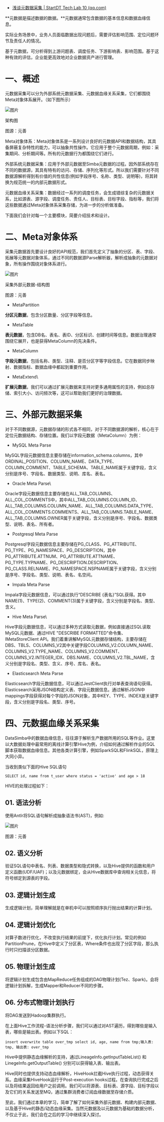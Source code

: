 - [浅谈元数据采集 | StartDT Tech Lab 10 (qq.com)](https://mp.weixin.qq.com/s/7jW3wiwJIFLCBQQzr8nclA)

**元数据是描述数据的数据。**元数据通常包含数据的基本信息和数据血缘信息。

实际业务场景中，业务人员面临数据出现问题后，需要评估影响范围、定位问题环节及责任人的情况。

基于元数据，可分析得到上游问题表、调度任务、下游影响表、影响范围。基于这种有效的评估，企业能更高效地对企业数据资产进行管理。

# **一、概述**

元数据采集可以分为外部系统元数据采集、元数据血缘关系采集，它们都围绕Meta对象体系展开。（如下图所示）

![图片](https://mmbiz.qpic.cn/mmbiz_png/qGYk2KicXmWsEjLcMTcObn6Fs6FZeKUApxs6l16wE3aukf1WsXtrSPTdzw4EFqyp4kVH8bp4RBwuZmB5eEicdtsQ/640?wx_fmt=png&wxfrom=5&wx_lazy=1&wx_co=1)

架构图

图源：元善

Meta对象体系：Meta对象体系是一系列设计良好的元数据API和数据结构，其具备屏蔽复杂特性的能力，可以抽象共性操作。它应用于整个元数据周期，例如：采集期间、分析期间等。所有的元数据行为都围绕它们进行。

外部系统元数据采集：应用于外部元数据至Simba元数据的过程。因外部系统存在不同的数据源，其具有特有的访问、存储、序列化等形式。所以我们需要针对不同数据源解析得到有价值的共性信息(例如字段序号、名称、类型、说明等)，将其转换为规范统一的内部元数据形式。

元数据血缘关系采集：数据经过一系列的调度任务，会生成错综复杂的元数据关系，比如源表、源字段、调度任务、责任人、目标表、目标字段、指标等，我们将这些数据通过Meta对象体系采集存储，为进一步的分析做准备。

下面我们会针对每一个主要模块，简要介绍技术和设计。

# **二、Meta对象体系**

采集元数据首先要设计良好的API规范，我们首先定义了抽象的分区、表、字段、拓展等元数据对象体系，通过不同的数据源Parse解析器，解析成抽象的元数据对象，所有操作围绕对象体系进行。

![图片](https://mmbiz.qpic.cn/mmbiz_png/qGYk2KicXmWsEjLcMTcObn6Fs6FZeKUApianfgmq1eFRw0JdjFeZ1fwxEVicia1CSf3zKXIjicWSUCJrpXpbyC9JCYg/640?wx_fmt=png&wxfrom=5&wx_lazy=1&wx_co=1)

采集外部元数据-结构图

图源：元善

- MetaPartition

**分区元数据**，包含分区数量、分区字段等信息。

- MetaTable

**表元数据**，包含DB名、表名、表ID、分区标识、创建时间等信息。数据治理通常围绕它展开，也是获得MetaColumn的先决条件。

- MetaColumn

**字段元数据**，包括名称、类型、注释、是否分区字等字段信息。它在数据同步映射、数据指标、数据血缘中都起到重要作用。

- MetaExtend\

**扩展元数据**，我们可以通过扩展元数据来支持对更多通用属性的支持，例如总存储、索引大小、访问频次等，这可以帮助我们更好的治理数据。

# **三、外部元数据采集**

对于不同数据源，元数据存储的形式各不相同，对于不同数据源的解析，核心在于定位元数据结构、存储位置。我们以字段元数据（MetaColumn）为例：

- MySQL Meta Parse

MySQL字段元数据信息主要存储在information_schema.columns，其中ORDINAL_POSITION、COLUMN_NAME、DATA_TYPE、COLUMN_COMMENT、TABLE_SCHEMA、TABLE_NAME属于关键字段，含义分别是序号、字段名、数据类型、说明、库名、表名。

- Oracle Meta Parse\

Oracle字段元数据信息主要存储在ALL_TAB_COLUMNS、ALL_COL_COMMENTS中，其中ALL_TAB_COLUMNS.COLUMN_ID、ALL_TAB_COLUMNS.COLUMN_NAME、ALL_TAB_COLUMNS.DATA_TYPE、ALL_COL_COMMENTS.COMMENTS、ALL_TAB_COLUMNS.TABLE_NAME、ALL_TAB_COLUMNS.OWNER属于关键字段，含义分别是序号、字段名、数据类型、说明、表名、所有者。

- Postgresql Meta Parse

Postgresql字段元数据信息主要存储在PG_CLASS、PG_ATTRIBUTE、PG_TYPE、PG_NAMESPACE、PG_DESCRIPTION，其中PG_ATTRIBUTE.ATTNUM、PG_ATTRIBUTE.ATTNAME、PG_TYPE.TYPNAME、PG_DESCRIPTION.DESCRIPTION、PG_CLASS.RELNAME、PG_NAMESPACE.NSPNAME属于关键字段，含义分别是序号、字段名、类型、说明、表名、名空间。

- Impala Meta Parse

Impala字段元数据信息，可以通过执行“DESCRIBE {表名}”SQL获得。其中NAME(1)、TYPE(2)、COMMENT(3)属于关键字段，含义分别是字段名、类型、含义。

- Hive Meta Parse\

Hive字段元数据信息，可以通过多种方式读取元数据，例如直接通过SQL读取MySQL元数据、通过HIVE "DESCRIBE FORMATTED"命令集、IMetaStoreClient API。我们着重讲解MySQL元数据存储结构，主要存储在DBS、TBLS、COLUMNS_V2其中关键字段COLUMNS_V2.COLUMN_NAME、COLUMNS_V2.TYPE_NAME、COLUMNS_V2.COMMENT、COLUMNS_V2.INTEGER_IDX、DBS.NAME、COLUMNS_V2.TBL_NAME，含义分别是字段名、类型、含义、序号、库名、表名。

- Elasticsearch Meta Parse

Elasticsearch字段元数据信息，可以通过JestClient执行对单表查询语句获得。Elasticsearch采用JSON结构定义表、字段元数据信息。通过解析JSON中mappings字段获得对每个字段的JSON对象，其中KEY、TYPE、INDEX是关键字段，含义分别是字段名、类型、序号。

# **四、元数据血缘关系采集**

DataSimba中的数据血缘信息，往往源于解析生产数据所用的SQL等作业。这里以大数据处理中最常用的离线计算引擎Hive为例，介绍如何通过解析作业的SQL脚本获取数据血缘信息。其他各类计算引擎，例如SparkSQL和FlinkSQL，原理上大同小异。

当收到类似下面的Hive SQL语句

```
SELECT id, name from t_user where status = 'active' and age > 18
```

HIVE的处理过程如下：

## 01. 语法分析

使用Antlr将SQL语句解析成抽象语法书(AST)，例如:

![图片](https://mmbiz.qpic.cn/mmbiz_png/qGYk2KicXmWsEjLcMTcObn6Fs6FZeKUApyGzOBV9JXAC7D4NNX0lhfhOJxGAhuI75jamsK5g6LVrwe3zOVXaVZQ/640?wx_fmt=png&wxfrom=5&wx_lazy=1&wx_co=1)

图源：元善

## 02. 语义分析

验证SQL语句中表名、列表、数据类型和隐式转换，以及Hive提供的函数和用户定义函数(UDF/UAF)；以及元数据绑定，会从Hive数据库中查询相关元信息，将符号绑定到源表的字段。

## 03. 逻辑计划生成

生成逻辑计划，简单理解就是在单机中可以按照顺序执行抛出结果的计算计划。

## 04. 逻辑计划优化

对算子数进行优化，不改变执行结果的前提下，优化执行计划。常见的例如PartitionPrune，在Hive中定义了分区表，Where条件也出现了分区字段，那么执行时只扫描该分区数据。

## 05. 物理计划生成

将逻辑计划生成包含由MapReduce任务组成的DAG物理计划(Tez、Spark)。会将逻辑计划拆解，生成Mapper和Reducer不同的步骤。

## 06. 分布式物理计划执行

将DAG发送到Hadoop集群执行。

在上面Hive工作流程-语法分析步骤，我们可以通过对AST遍历，得到哪些是输入表，哪些是输出表。例如以下SQL：

```
insert overwrite table over_tmp select id, age, name from tmp;输入表: tmp, 输出表: over_tmp
```

Hive中提供静态血缘解析的支持，通过LineageInfo.getInputTableList() 和LinegeInfo.getOutputTable() 分别可以获得输入表、输出表。

Hive同时也提供支持动态血缘解析，HiveHook拦截Hive执行过程，动态获得关系。血缘采集HiveHook运行于Post-execution hooks过程。在查询执行完成之后以及将结果返回给用户之前调用。我们可以将源表、目标表、源字段、目标字段以及它们的关系发送至MQ，通过集群消费者订阅血缘数据至存储介质。

至此，我们通过本章的学习，简单了解了如何采集外部元数据、构建内部元数据、以及基于Hive的静态/动态血缘采集。当然元数据及以元数据为基础的数据分析，不仅止于此，我们会在之后的学习中继续深入探讨。